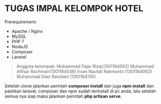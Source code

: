 # TUGAS IMPAL KELOMPOK HOTEL
Prerequirement:
	
 - Apache / Nginx
 - MySQL
 - PHP 7
 - NodeJS
 - Composer
 - Laravel

> Anggota kelompok: 
> Muhammad Fajar Rizqi(1301164062)
> Muhammad Alfisar Rachman(1301164036)
> Irvan Naufali Rahmanto (1301164062)
> Muhammad Diaz Ramdani (1301164135)


Setelah clone jalankan perintah **composer install** dan juga **npm install** dan pastikan laravel, composer dan npm sudah terinstall di pc anda, lalu setelah semua nya siap maka jalankan perintah **php artisan serve**.